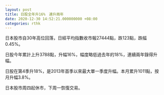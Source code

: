 ```yaml
---
layout: post
title: 日股全年升16%　連升兩年
date: 2020-12-30 14:52:21.000000000 +08:00
categories: rthk
---
```


日本股市自30年高位回落，日經平均指數收市報27444點，跌123點，跌幅0.45%。

日股今年累計上升3788點，升幅16%，幅度略低過去年的18%，連續兩年錄得升幅。

日股在第4季升18%，是2013年首季以來最大單一季度升幅。本月累升1011點，按月升幅3.8%。

日本股市周四起休市，下周一恢復交易。
